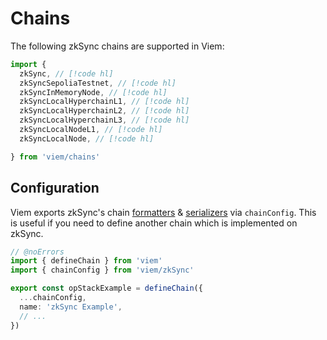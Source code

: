 # Chains

The following zkSync chains are supported in Viem:

```ts twoslash
import {
  zkSync, // [!code hl]
  zkSyncSepoliaTestnet, // [!code hl]
  zkSyncInMemoryNode, // [!code hl]
  zkSyncLocalHyperchainL1, // [!code hl]
  zkSyncLocalHyperchainL2, // [!code hl]
  zkSyncLocalHyperchainL3, // [!code hl]
  zkSyncLocalNodeL1, // [!code hl]
  zkSyncLocalNode, // [!code hl]

} from 'viem/chains'
```

## Configuration

Viem exports zkSync's chain [formatters](/docs/chains/formatters) & [serializers](/docs/chains/serializers) via `chainConfig`. This is useful if you need to define another chain which is implemented on zkSync.

```ts twoslash
// @noErrors
import { defineChain } from 'viem'
import { chainConfig } from 'viem/zkSync'

export const opStackExample = defineChain({
  ...chainConfig,
  name: 'zkSync Example',
  // ...
})
```
